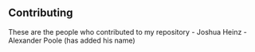## Contributing

These are the people who contributed to my repository - Joshua Heinz - Alexander Poole (has added his name)
